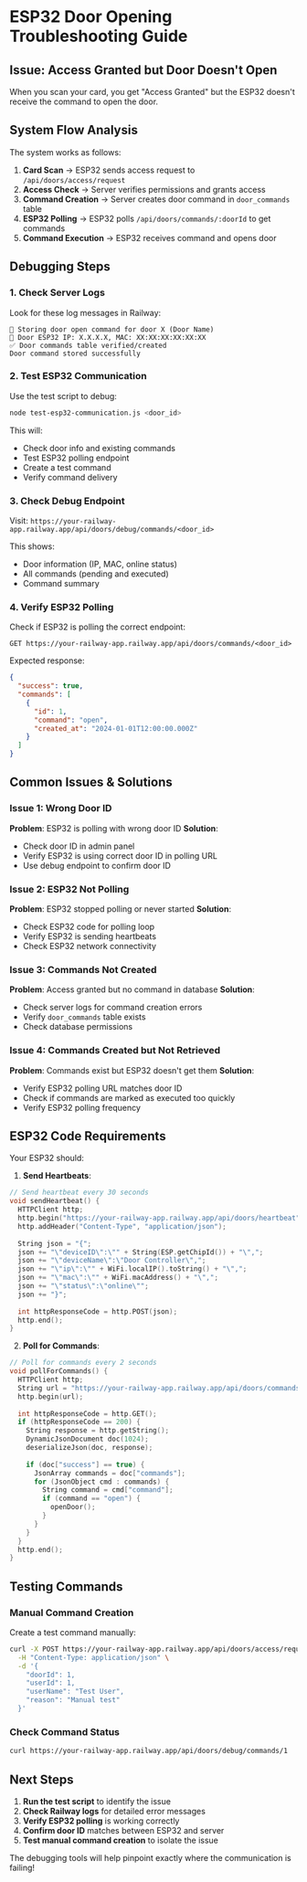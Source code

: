 # ESP32 Door Opening Troubleshooting Guide

## Issue: Access Granted but Door Doesn't Open

When you scan your card, you get "Access Granted" but the ESP32 doesn't receive the command to open the door.

## System Flow Analysis

The system works as follows:
1. **Card Scan** → ESP32 sends access request to `/api/doors/access/request`
2. **Access Check** → Server verifies permissions and grants access
3. **Command Creation** → Server creates door command in `door_commands` table
4. **ESP32 Polling** → ESP32 polls `/api/doors/commands/:doorId` to get commands
5. **Command Execution** → ESP32 receives command and opens door

## Debugging Steps

### 1. Check Server Logs
Look for these log messages in Railway:
```
🚪 Storing door open command for door X (Door Name)
🚪 Door ESP32 IP: X.X.X.X, MAC: XX:XX:XX:XX:XX:XX
✅ Door commands table verified/created
Door command stored successfully
```

### 2. Test ESP32 Communication
Use the test script to debug:
```bash
node test-esp32-communication.js <door_id>
```

This will:
- Check door info and existing commands
- Test ESP32 polling endpoint
- Create a test command
- Verify command delivery

### 3. Check Debug Endpoint
Visit: `https://your-railway-app.railway.app/api/doors/debug/commands/<door_id>`

This shows:
- Door information (IP, MAC, online status)
- All commands (pending and executed)
- Command summary

### 4. Verify ESP32 Polling
Check if ESP32 is polling the correct endpoint:
```
GET https://your-railway-app.railway.app/api/doors/commands/<door_id>
```

Expected response:
```json
{
  "success": true,
  "commands": [
    {
      "id": 1,
      "command": "open",
      "created_at": "2024-01-01T12:00:00.000Z"
    }
  ]
}
```

## Common Issues & Solutions

### Issue 1: Wrong Door ID
**Problem**: ESP32 is polling with wrong door ID
**Solution**: 
- Check door ID in admin panel
- Verify ESP32 is using correct door ID in polling URL
- Use debug endpoint to confirm door ID

### Issue 2: ESP32 Not Polling
**Problem**: ESP32 stopped polling or never started
**Solution**:
- Check ESP32 code for polling loop
- Verify ESP32 is sending heartbeats
- Check ESP32 network connectivity

### Issue 3: Commands Not Created
**Problem**: Access granted but no command in database
**Solution**:
- Check server logs for command creation errors
- Verify `door_commands` table exists
- Check database permissions

### Issue 4: Commands Created but Not Retrieved
**Problem**: Commands exist but ESP32 doesn't get them
**Solution**:
- Verify ESP32 polling URL matches door ID
- Check if commands are marked as executed too quickly
- Verify ESP32 polling frequency

## ESP32 Code Requirements

Your ESP32 should:

1. **Send Heartbeats**:
```cpp
// Send heartbeat every 30 seconds
void sendHeartbeat() {
  HTTPClient http;
  http.begin("https://your-railway-app.railway.app/api/doors/heartbeat");
  http.addHeader("Content-Type", "application/json");
  
  String json = "{";
  json += "\"deviceID\":\"" + String(ESP.getChipId()) + "\",";
  json += "\"deviceName\":\"Door Controller\",";
  json += "\"ip\":\"" + WiFi.localIP().toString() + "\",";
  json += "\"mac\":\"" + WiFi.macAddress() + "\",";
  json += "\"status\":\"online\"";
  json += "}";
  
  int httpResponseCode = http.POST(json);
  http.end();
}
```

2. **Poll for Commands**:
```cpp
// Poll for commands every 2 seconds
void pollForCommands() {
  HTTPClient http;
  String url = "https://your-railway-app.railway.app/api/doors/commands/" + String(DOOR_ID);
  http.begin(url);
  
  int httpResponseCode = http.GET();
  if (httpResponseCode == 200) {
    String response = http.getString();
    DynamicJsonDocument doc(1024);
    deserializeJson(doc, response);
    
    if (doc["success"] == true) {
      JsonArray commands = doc["commands"];
      for (JsonObject cmd : commands) {
        String command = cmd["command"];
        if (command == "open") {
          openDoor();
        }
      }
    }
  }
  http.end();
}
```

## Testing Commands

### Manual Command Creation
Create a test command manually:
```bash
curl -X POST https://your-railway-app.railway.app/api/doors/access/request \
  -H "Content-Type: application/json" \
  -d '{
    "doorId": 1,
    "userId": 1,
    "userName": "Test User",
    "reason": "Manual test"
  }'
```

### Check Command Status
```bash
curl https://your-railway-app.railway.app/api/doors/debug/commands/1
```

## Next Steps

1. **Run the test script** to identify the issue
2. **Check Railway logs** for detailed error messages
3. **Verify ESP32 polling** is working correctly
4. **Confirm door ID** matches between ESP32 and server
5. **Test manual command creation** to isolate the issue

The debugging tools will help pinpoint exactly where the communication is failing!
